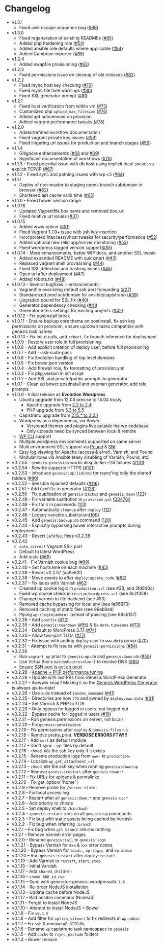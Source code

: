 # Changelog

- <a name="v1.3.1">v1.3.1</a>
    - Fixed awk escape sequence bug ([#86](https://github.com/evolution/wordpress/pull/86))
- <a name="v1.3.0">v1.3.0</a>
    - Fixed regeneration of existing READMEs ([#85](https://github.com/evolution/wordpress/pull/85))
    - Added php hardening role ([#54](https://github.com/evolution/wordpress/pull/54))
    - Added ansible role defaults where applicable ([#84](https://github.com/evolution/wordpress/pull/84))
    - Added Cambrian importer ([#66](https://github.com/evolution/wordpress/pull/66))
- <a name="v1.2.4">v1.2.4</a>
    - Added swapfile provisioning ([#83](https://github.com/evolution/wordpress/pull/83))
- <a name="v1.2.3">v1.2.3</a>
    - Fixed permissions issue on cleanup of old releases ([#82](https://github.com/evolution/wordpress/pull/82))
- <a name="v1.2.2">v1.2.2</a>
    - Fixed rsync host key checking ([#79](https://github.com/evolution/wordpress/pull/79))
    - Fixed rsync file time warnings ([#80](https://github.com/evolution/wordpress/pull/80))
    - Fixed SSL generator prompt ([#81](https://github.com/evolution/wordpress/pull/81))
- <a name="v1.2.1">v1.2.1</a>
    - Fixed host verification from within vm ([#75](https://github.com/evolution/wordpress/pull/75))
    - Customized php `upload_max_filesize` ([#76](https://github.com/evolution/wordpress/pull/76))
    - Added apt autoremove on provision
    - Added vagrant performance tweaks ([#78](https://github.com/evolution/wordpress/pull/78))
- <a name="v1.2.0">v1.2.0</a>
    - Added/refined workflow documentation
    - Fixed vagrant private key issues ([#59](https://github.com/evolution/wordpress/pull/59))
    - Fixed lingering url issues for production and branch stages ([#56](https://github.com/evolution/wordpress/pull/56))
- <a name="v1.1.4">v1.1.4</a>
    - Gitignore enhancements ([#68](https://github.com/evolution/wordpress/pull/68) and [#69](https://github.com/evolution/wordpress/pull/69))
    - Significant documentation of workflows ([#70](https://github.com/evolution/wordpress/pull/70))
- <a name="v1.1.3">v1.1.3</a> - Fixed potential issue with db host using implicit local socket vs explicit TCP/IP ([#67](https://github.com/evolution/wordpress/pull/67))
- <a name="v1.1.2">v1.1.2</a> - Fixed sync and pathing issues with wp-cli ([#64](https://github.com/evolution/wordpress/pull/64))
- <a name="v1.1.1">v1.1.1</a>
    - Deploy of non-master to staging opens branch subdomain in browser ([#62](https://github.com/evolution/wordpress/pull/62))
    - Shortened apt cache valid time ([#65](https://github.com/evolution/wordpress/pull/65))
- <a name="v1.1.0">v1.1.0</a> - Fixed bower version range
- <a name="v1.0.16">v1.0.16</a>
    - Updated Vagrantfile box name and removed box_url
    - Fixed relative url issues ([#37](https://github.com/evolution/wordpress/pull/37))
- <a name="v1.0.15">v1.0.15</a>
    - Added www option ([#51](https://github.com/evolution/wordpress/pull/51))
    - Fixed Vagrant 1.7.0+ issue with ssh key insertion
    - Incorporated htaccess/vhost tweaks for security/performance ([#52](https://github.com/evolution/wordpress/pull/52))
    - Added optional new relic app/server monitoring ([#53](https://github.com/evolution/wordpress/pull/53))
    - Fixed wordpress tagged version support([#55](https://github.com/evolution/wordpress/pull/55))
- <a name="v1.0.14">v1.0.14</a> - More enhancements, better WIP docs, and another SSL tweak
    - Added expanded README with quickstart ([#43](https://github.com/evolution/wordpress/pull/43))
    - Replaced vagrant shell provisioning ([#44](https://github.com/evolution/wordpress/pull/44))
    - Fixed SSL detection and hashing issues ([#45](https://github.com/evolution/wordpress/pull/45))
    - Open url after deployment ([#47](https://github.com/evolution/wordpress/pull/47))
    - Added robots.txt ([#48](https://github.com/evolution/wordpress/pull/48))
- <a name="v1.0.13">v1.0.13</a> - Several bugfixes + enhancements:
    - Vagrantfile overriding default ssh port forwarding ([#27](https://github.com/evolution/wordpress/pull/27))
    - Standardized prod subdomain for ansible/capistrano ([#39](https://github.com/evolution/wordpress/pull/39))
    - Upgraded pound for SSL fix ([#40](https://github.com/evolution/wordpress/pull/40))
    - Generator dependency checking ([#41](https://github.com/evolution/wordpress/pull/41))
    - Generator infers settings for existing projects ([#42](https://github.com/evolution/wordpress/pull/42))
- <a name="v1.0.12">v1.0.12</a> - Fix postinstall break
- <a name="v1.0.11">v1.0.11</a> - Ensure backup core theme on postinstall, fix ssh key permissions on provision, ensure up/down tasks compatible with genesis task names
- <a name="v1.0.10">v1.0.10</a> - Fix init.d calls, add `reboot`, fix branch inference for deployment
- <a name="v1.0.9">v1.0.9</a> - Restore user role in full provisioning
- <a name="v1.0.8">v1.0.8</a> - Add explicit creation of deploy user, before full provisioning
- <a name="v1.0.7">v1.0.7</a> - Add --ask-sudo-pass
- <a name="v1.0.6">v1.0.6</a> - Fix Evolution handling of top level domains
- <a name="v1.0.5">v1.0.5</a> - Fix bower.json version
- <a name="v1.0.4">v1.0.4</a> - Add firewall role, fix formatting of provision.yml
- <a name="v1.0.3">v1.0.3</a> - Fix pkg.version in init script
- <a name="v1.0.2">v1.0.2</a> - Add SSL and private/public prompts to generator
- <a name="v1.0.1">v1.0.1</a> - Clean up bower postinstall and yeoman generator, add role prompts
- <a name="v1.0.0">v1.0.0</a> - Initial release as **Evolution Wordpress**
    - Ubuntu upgrade from 12.04 precise to 14.04 trusty
        - Apache upgrade from [2.2 to 2.4](http://httpd.apache.org/docs/2.4/upgrading.html)
        - PHP upgrade from [5.3 to 5.5](http://php.net/manual/en/migration55.php)
    - Capistrano upgrade from [2.15.* to 3.2.1](http://capistranorb.com/documentation/upgrading/)
    - Wordpress as a dependency, via Bower
        - Versioned themes and plugins live outside the wp codebase
        - Only uploads need be synced between local & remote
    - [WP CLI](http://wp-cli.org/) support
    - Multiple wordpress environments supported on same server
    - Multi environment SSL support via [Pound](http://www.apsis.ch/pound) & [SNI](http://en.wikipedia.org/wiki/Server_Name_Indication)
    - Easy log viewing for Apache (access & error), Varnish, and Pound
    - Modular roles via Ansible (easy disabling of Varnish, Pound, etc)
- <a name="v0.2.55">v0.2.55</a> - `genesis:provision` works despite `Net:SSH` failures ([#131](https://github.com/genesis/wordpress/pull/131))
- <a name="v0.2.54">v0.2.54</a> - Rewrite supports HTTPS ([#101](https://github.com/genesis/wordpress/issues/101))
- <a name="v0.2.53">v0.2.53</a> - Introduce `genesis:up:limited` for rsync'ing only the shared folders ([#80](https://github.com/genesis/wordpress/pull/80))
- <a name="v0.2.52">v0.2.52</a> - Sensible Apache2 defaults ([#116](https://github.com/genesis/wordpress/pull/116))
- <a name="v0.2.51">v0.2.51</a> - Add `Gemfile` to generator ([#126](https://github.com/genesis/wordpress/pull/126))
- <a name="v0.2.50">v0.2.50</a> - Fix duplication of `genesis:backup` and `genesis:down` ([122](https://github.com/genesis/wordpress/pull/122))
- <a name="v0.2.49">v0.2.49</a> - Fix variable sustitution in `provision.yml` [f334764](https://github.com/genesis/wordpress/commit/f334764ad5e36ef847fe6752fb43cc553b74fde4)
- <a name="v0.2.48">v0.2.48</a> - Fix for `$` in passwords ([113](https://github.com/genesis/wordpress/pull/113))
- <a name="v0.2.47">v0.2.47</a> - Automatically `cleanup` after `deploy` ([112](https://github.com/genesis/wordpress/pull/112))
- <a name="v0.2.46">v0.2.46</a> - Legacy variable substitution([109](https://github.com/genesis/wordpress/pull/109))
- <a name="v0.2.45">v0.2.45</a> - Add `genesis:backup:db` command ([120](https://github.com/genesis/wordpress/pull/120))
- <a name="v0.2.44">v0.2.44</a> - Explicitly bypassing bower interactive prompts during deployment
- <a name="v0.2.43">v0.2.43</a> – Revert `5afaf80`, fixes v0.2.38
- <a name="v0.2.42">v0.2.42</a>
    - `auto_correct` Vagrant SSH port
    - Default to latest WordPress
    - Add tests ([#69](https://github.com/genesis/wordpress/pull/96))
- <a name="v0.2.41">v0.2.41</a> – Fix Varnish cookie bug ([#90](https://github.com/genesis/wordpress/pull/90))
- <a name="v0.2.40">v0.2.40</a> – Set hostname on each machine ([#45](https://github.com/genesis/wordpress/pull/45))
- <a name="v0.2.39">v0.2.39</a> – Revert v0.2.37 (aa9e83f)
- <a name="v0.2.38">v0.2.38</a> – Move events to after `deploy:update_code` ([#82](https://github.com/genesis/wordpress/pull/82))
- <a name="v0.2.37">v0.2.37</a> – Fix isues with Varnish ([#62](https://github.com/genesis/wordpress/pull/62):
    - Cleaned up cookie logic in `production.vcl` (see #28, and 3fd9d0c)
    - Fixed wp cookie check in `receive/wordpress.vcl` (see 9c2f358)
    - Changed varnish to file backend (see #53)
    - Removed cache bypassing for local env (see fa96873)
    - Removed caching of static files (see 99eb9ad)
    - Piping `wp-(login|admin)` instead of passing (see 89cb137)
- <a name="v0.2.36">v0.2.36</a> – Add `postfix` ([#72](https://github.com/genesis/wordpress/pull/72))
- <a name="v0.2.35">v0.2.35</a> – Add `genesis:teardown` ([#55](https://github.com/genesis/wordpress/pull/55)) & fix `date.timezone` ([#73](https://github.com/genesis/wordpress/pull/73))
- <a name="v0.2.34">v0.2.34</a> – Default to WordPress 3.7.1 ([#74](https://github.com/genesis/wordpress/pull/74))
- <a name="v0.2.33">v0.2.33</a> – Allow two-part TLDs ([#77](https://github.com/genesis/wordpress/issues/77https://github.com/genesis/wordpress/issues/77))
- <a name="v0.2.32">v0.2.32</a> – Fix issue with adding `deploy` user to `www-data` group ([#70](https://github.com/genesis/wordpress/pull/70))
- <a name="v0.2.31">v0.2.31</a> – Attempt to fix issues with `genesis:permissions` ([#54](https://github.com/genesis/wordpress/pull/54))
- <a name="v0.2.30">v0.2.30</a>
    - Run `vagrant up` prior to `genesis:up:db` and `genesis:down:db` ([#59](https://github.com/genesis/wordpress/pull/59))
    - Use VirtualBox's `natdnshostresolver1` to resolve DNS ([#65](https://github.com/genesis/wordpress/pull/65/files))
    - [Ensure SSH port is not an octet](https://github.com/genesis/wordpress/pull/66)
- <a name="v0.2.29">v0.2.29</a> – [Apache + PHP performance tuning](https://github.com/genesis/wordpress/pull/64)
- <a name="v0.2.28">v0.2.28</a> – Update with last PRs from Genesis WordPress Generator
- <a name="v0.2.27">v0.2.27</a> – Awwww snap!! Making it so the [Genesis WordPress Generator](https://github.com/genesis/generator-wordpress) is always up-to-date!
- <a name="v0.2.26">v0.2.26</a> – Use `sudo` instead of `invoke_command` ([#41](https://github.com/genesis/wordpress/issues/41))
- <a name="v0.2.25">v0.2.25</a> – Directories are now `775` and owned by `deploy:www-data` ([#31](https://github.com/genesis/wordpress/issues/31))
- <a name="v0.2.24">v0.2.24</a> – Set Varnish & PHP to `512M`
- <a name="v0.2.23">v0.2.23</a> – Only bypass for logged in users, not logged out
- <a name="v0.2.22">v0.2.22</a> – Bypass cache for logged in users ([#19](https://github.com/genesis/wordpress/pull/19))
- <a name="v0.2.21">v0.2.21</a> – Run genesis:permissions on server, not local!
- <a name="v0.2.20">v0.2.20</a> – Fix `genesis:permissions`
- <a name="v0.2.19">v0.2.19</a> – Fix permissions after `deploy` & `genesis:files:up`
- <a name="v0.2.18">v0.2.18</a> – Remove pretty_print.  **VERBOSE ERRORS FTW!!!**
- <a name="v0.2.17">v0.2.17</a> – Add `curl` as default module
- <a name="v0.2.17">v0.2.17</a> – Don't sync `.sql` files by default
- <a name="v0.2.16">v0.2.16</a> – `chmod 600` the ssh key only if it exists
- <a name="v0.2.15">v0.2.15</a> – Rename production logs from `www-` to `production-`
- <a name="v0.2.14">v0.2.14</a> – Localize `wp_get_attachment_url`
- <a name="v0.2.13">v0.2.13</a> – `chmod 600` the ssh key when running `genesis:down/up`
- <a name="v0.2.12">v0.2.12</a> – Remove `genesis:restart` after `genesis:down:*`
- <a name="v0.2.11">v0.2.11</a> – Fix URLs for uploads & permalinks
- <a name="v0.2.10">v0.2.10</a> – Fix get_option( 'home' )
- <a name="v0.2.9">v0.2.9</a> – Remove probe for `/server-status`
- <a name="v0.2.8">v0.2.8</a> – Fix local access log
- <a name="v0.2.7">v0.2.7</a> – Restart after all `genesis:down:*` and `genesis:up:*`
- <a name="v0.2.6">v0.2.6</a> – Add priority to vhosts
- <a name="v0.2.5">v0.2.5</a> – Set deploy shell to `/bin/bash`
- <a name="v0.2.4">v0.2.4</a> – `genesis:restart` runs on all `genesis:up` commands
- <a name="v0.2.3">v0.2.3</a> – Fix bug with static assets being cached by Varnish
- <a name="v0.2.2">v0.2.2</a> – Fix bug when inferring `:branch`
- <a name="v0.2.1">v0.2.1</a> – Fix bug when `git branch` returns nothing
- <a name="v0.2.1">v0.2.1</a> – Remove Varnish error pages
- <a name="v0.2.0">v0.2.0</a> – Rename `genesis:tail` to `genesis:logs`
- <a name="v0.1.21">v0.1.21</a> – Bypass Varnish for `4xx` & `5xx` error codes
- <a name="v0.1.20">v0.1.20</a> – Bypass Varnish for `local.`, `wp-login`, and `wp-admin`
- <a name="v0.1.20">v0.1.20</a> – Run `genesis:restart` after `deploy:restart`
- <a name="v0.1.19">v0.1.19</a> – Add Varnish to `restart`, `start`, `stop`
- <a name="v0.1.18">v0.1.18</a> – Initial Varnish
- <a name="v0.1.17">v0.1.17</a> – Add `shared_children`
- <a name="v0.1.16">v0.1.16</a> – `chmod 600 id_rsa`
- <a name="v0.1.15">v0.1.15</a> – Sync with generator-genesis-wordpress#`0.1.6`
- <a name="v0.1.14">v0.1.14</a> – Re-order NodeJS installation
- <a name="v0.1.13">v0.1.13</a> – Update cache before NodeJS
- <a name="v0.1.12">v0.1.12</a> – Bad ansible command (NodeJS)
- <a name="v0.1.11">v0.1.11</a> – Forgot to install NodeJS
- <a name="v0.1.10">v0.1.10</a> – Attempt to install NodeJS + Bower
- <a name="v0.1.9">v0.1.9</a> – Fix `v0.1.8`
- <a name="v0.1.8">v0.1.8</a> – Add filter for `option_siteurl` to fix redirects in `wp-admin`
- <a name="v0.1.7">v0.1.7</a> – Fix `ssh` & remove `WP_SITEURL`
- <a name="v0.1.6">v0.1.6</a> – Rename `wp` capistrano task namespace to `genesis`
- <a name="v0.1.5">v0.1.5</a> – Add `cache` to `rsync_exclude` folders
- <a name="v0.1.4">v0.1.4</a> – Bower release
